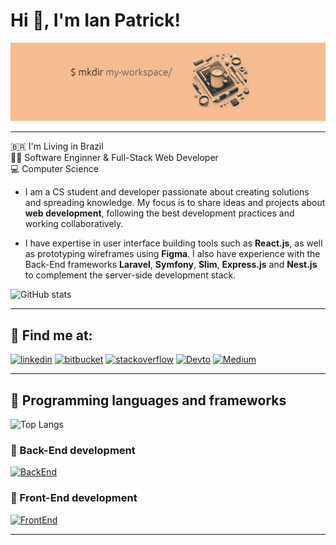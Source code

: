 # Hi :vulcan_salute:, I'm Ian Patrick!

![cover](cover.jpeg)

---

🇧🇷 I'm Living in Brazil <br>
👨‍💻 Software Enginner & Full-Stack Web Developer <br>
💻 Computer Science

- I am a CS student and developer passionate about creating solutions and spreading knowledge. My focus is to share ideas and projects about __web development__, following the best development practices and working collaboratively.

- I have expertise in user interface building tools such as __React.js__, as well as prototyping wireframes using __Figma__. I also have experience with the Back-End frameworks __Laravel__, __Symfony__, __Slim__, __Express.js__ and __Nest.js__ to complement the server-side development stack.

![GitHub stats](https://github-readme-stats.vercel.app/api?username=ianpatricck&hide=prs&show_icons=true&theme=radical)

---

## :incoming_envelope: Find me at:

[![linkedin](https://img.shields.io/badge/LinkedIn-0A66C2.svg?style=for-the-badge&logo=LinkedIn&logoColor=white)](https://www.linkedin.com/in/ianpatricck/)
[![bitbucket](https://img.shields.io/badge/Bitbucket-0052CC.svg?style=for-the-badge&logo=Bitbucket&logoColor=white)](https://bitbucket.org/ianpatricck)
[![stackoverflow](https://img.shields.io/badge/Stack%20Overflow-F58025.svg?style=for-the-badge&logo=Stack-Overflow&logoColor=white)](https://stackoverflow.com/users/12345845/ianpatricck)
[![Devto](https://img.shields.io/badge/dev.to-0A0A0A.svg?style=for-the-badge&logo=devdotto&logoColor=white)](https://dev.to/ianpatricck)
[![Medium](https://img.shields.io/badge/Medium-000000.svg?style=for-the-badge&logo=Medium&logoColor=white)](https://medium.com/@ianpatricck)

---

## :rocket: Programming languages and frameworks

![Top Langs](https://github-readme-stats.vercel.app/api/top-langs/?username=ianpatricck&layout=donut&theme=radical)

### :battery: Back-End development

[![BackEnd](https://skillicons.dev/icons?i=c,cpp,php,nodejs,express,nest,graphql,laravel,symfony,nginx,npm,redis,mongodb,mysql,sqlite,postgres,rabbitmq,heroku,aws,kubernetes,docker,prisma,sequelize,vercel,firebase,jest,githubactions)](https://skillicons.dev)

### :art: Front-End development

[![FrontEnd](https://skillicons.dev/icons?i=html,js,ts,css,bootstrap,tailwindcss,sass,vite,styledcomponents,materialui,react,webpack,babel,redux,figma,jest,cypress,electron,threejs,vitest)](https://skillicons.dev)

---
